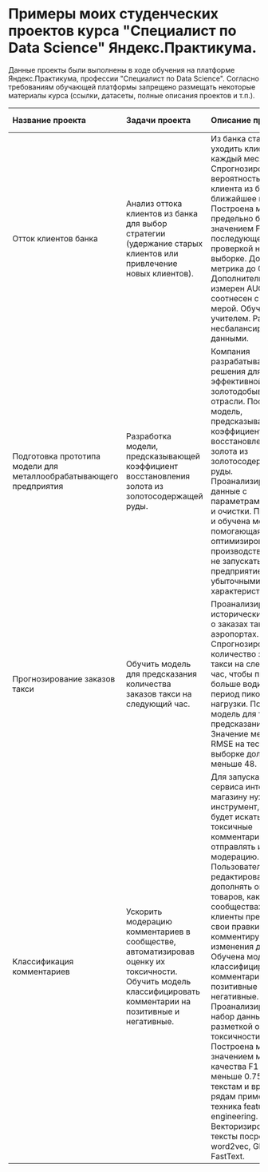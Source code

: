 # Примеры моих студенческих проектов курса "Специалист по Data Science" Яндекс.Практикума.

Данные проекты были выполнены в ходе обучения на платформе Яндекс.Практикума, профессии "Специалист по Data Science".
Согласно требованиям обучающей платформы запрещено размещать некоторые материалы курса (ссылки, датасеты, полные описания проектов и т.п.).

| Название проекта | Задачи проекта | Описание проекта | Навыки и инструменты | Ссылка на репозиторий |
| :---------------------- | :---------------------- | :---------------------- | :---------------------- | :---------------------- |
| Отток клиентов банка | Анализ оттока клиентов из банка для выбор стратегии (удержание старых клиентов или привлечение новых клиентов). | Из банка стали уходить клиенты каждый месяц. Спрогнозирована вероятность ухода клиента из банка в ближайшее время. Построена модель с предельно большим значением F1-меры с последующей проверкой на тестовой выборке. Доведена метрика до 0.59. Дополнительно измерен AUC-ROC, соотнесен с F1-мерой. Обучение с учителем. Работа с несбалансированными данными. | pandas, matplotlib, sklearn | [Ссылка](https://github.com/vkhdk/Yandex_praktikum_DS/tree/main/YP_DS_2_2_bank_clients) |
| Подготовка прототипа модели для металлообрабатывающего предприятия | Разработка модели, предсказывающей коэффициент восстановления золота из золотосодержащей руды. | Компания разрабатывает решения для эффективной работы золотодобывающей отрасли. Построена модель, предсказывающая коэффициент восстановления золота из золотосодержащей руды. Проанализированы данные с параметрами добычи и очистки. Построена и обучена модель, помогающая оптимизировать производство, чтобы не запускать предприятие с убыточными характеристиками. | pandas, matplotlib, sklearn, scipy, seaborn, GridSearchCV | [Ссылка](https://github.com/vkhdk/Yandex_praktikum_DS/tree/main/YP_DS_2_4_gold_recovery) |
| Прогнозирование заказов такси | Обучить модель для предсказания количества заказов такси на следующий час. | Проанализированы исторические данные о заказах такси в аэропортах. Спрогнозировано количество заказов такси на следующий час, чтобы привлекать больше водителей в период пиковой нагрузки. Построена модель для такого предсказания. Значение метрики RMSE на тестовой выборке должно меньше 48. | pandas, matplotlib, sklearn, scipy, seaborn, GridSearchCV, lightgbm, statsmodels | [Ссылка](https://github.com/vkhdk/Yandex_praktikum_DS/tree/main/YP_DS_3_3_time_series) |
| Классификация комментариев | Ускорить модерацию комментариев в сообществе, автоматизировав оценку их токсичности. Обучить модель классифицировать комментарии на позитивные и негативные. | Для запуска нового сервиса интернет-магазину нужен инструмент, который будет искать токсичные комментарии и отправлять их на модерацию. Пользователи могут редактировать и дополнять описания товаров, как в вики-сообществах. То есть клиенты предлагают свои правки и комментируют изменения других. Обучена модель классифицировать комментарии на позитивные и негативные. Проанализирован набор данных с разметкой о токсичности правок. Построена модель со значением метрики качества F1 не меньше 0.75. К текстам и временным рядам применена техника feature engineering. Векторизированы тексты посредством word2vec, GloVe, FastText.| pandas, nltk, sklearn, scipy, GridSearchCV, lightgbm | [Ссылка](https://github.com/vkhdk/Yandex_praktikum_DS/tree/main/YP_DS_3_4_text_analysis) |